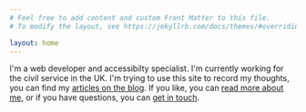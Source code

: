 ```yaml
---
# Feel free to add content and custom Front Matter to this file.
# To modify the layout, see https://jekyllrb.com/docs/themes/#overriding-theme-defaults

layout: home
---
```


I'm a web developer and accessibilty specialist. I'm currently working for the civil service in the UK. I'm trying to use this site to record my thoughts, you can find my <a href="/blog">articles on the blog</a>. If you like, you can <a href="/about">read more about me</a>, or if you have questions, you can <a href="/contact">get in touch</a>.